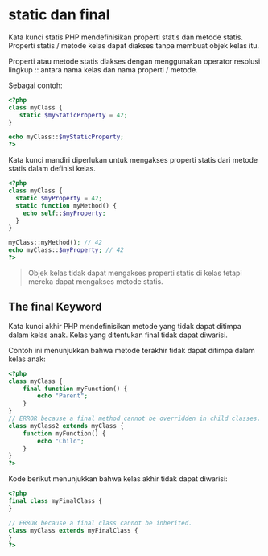 # static dan final


Kata kunci statis PHP mendefinisikan properti statis dan metode statis.
Properti statis / metode kelas dapat diakses tanpa membuat objek kelas itu.

Properti atau metode statis diakses dengan menggunakan operator resolusi lingkup :: antara nama kelas dan nama properti / metode.

Sebagai contoh:

```php
<?php
class myClass {
   static $myStaticProperty = 42;
}

echo myClass::$myStaticProperty;
?>
```


Kata kunci mandiri diperlukan untuk mengakses properti statis dari metode statis dalam definisi kelas.

```php
<?php
class myClass {
  static $myProperty = 42;
  static function myMethod() {
    echo self::$myProperty;
  }
}

myClass::myMethod(); // 42
echo myClass::$myProperty; // 42
?>
```

> Objek kelas tidak dapat mengakses properti statis di kelas tetapi mereka dapat mengakses metode statis.

## The final Keyword

Kata kunci akhir PHP mendefinisikan metode yang tidak dapat ditimpa dalam kelas anak. Kelas yang ditentukan final tidak dapat diwarisi.

Contoh ini menunjukkan bahwa metode terakhir tidak dapat ditimpa dalam kelas anak:

```php
<?php
class myClass {
    final function myFunction() {
        echo "Parent";
    }
}
// ERROR because a final method cannot be overridden in child classes.
class myClass2 extends myClass {
    function myFunction() {
        echo "Child";
    }
}
?>
```

Kode berikut menunjukkan bahwa kelas akhir tidak dapat diwarisi:

```php
<?php
final class myFinalClass {
}

// ERROR because a final class cannot be inherited.
class myClass extends myFinalClass {
}
?>
```

